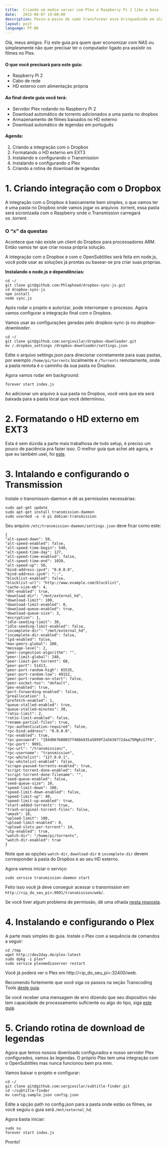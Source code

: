 ```yaml
---
title:  Criando um media server com Plex e Raspberry Pi 2 like a boss
date:   2015-06-07 19:00:00
description: Passo-a-passo de como transformar esse brinquedindo em algo super útil pra sua casa
layout: post
language: PT-BR
---
```


Olá, meus amigos. Fiz este guia pra quem quer economizar com NAS ou simplesmente não quer precisar ter o computador ligado pra assistir os filmes no Plex.

<!--more-->

#### O que você precisará para este guia:

- Raspberry Pi 2
- Cabo de rede
- HD externo com alimentação própria

#### Ao final deste guia você terá:

- Servidor Plex rodando no Raspberry Pi 2
- Download automático de torrents adicionados a uma pasta no dropbox
- Armazenamento de filmes baixados no HD externo
- Download automático de legendas em português

#### Agenda:

1. Criando a integração com o Dropbox
2. Formatando o HD externo em EXT3
3. Instalando e configurando o Transmission
4. Instalando e configurando o Plex
5. Criando a rotina de download de legendas

# 1. Criando integração com o Dropbox

A integração com o Dropbox é basicamente bem simples, o que vamos ter é uma pasta no Dropbox onde vamos jogar os arquivos .torrent, essa pasta será sicronizada com o Raspberry onde o Transmission carregará os .torrent.

### O “x” da questao

Acontece que não existe um client do Dropbox para processadores ARM. Então vamos ter que criar nossa própria solução.

A integração com o Dropbox e com o OpenSubtitles será feita em node.js, você pode usar as soluções já prontas ou basear-se pra criar suas próprias.

__Instalando o node.js e dependências:__

	cd ~/
	git clone git@github.com:Phlaphead/dropbox-sync-js.git
	cd dropbox-sync-js
	npm install
	node sync.js

Após rodar o projeto e autorizar, pode interromper o processo. Agora vamos configurar a integração final com o Dropbox.

Vamos usar as configurações geradas pelo dropbox-sync-js no *dropbox-downloader*.

	cd ~/
	git clone git@github.com:sergiovilar/dropbox-downloader.git
	mv /.dropbox_settings /dropbox-downloader/settings.json


Edite o arquivo settings.json para direcionar corretamente para suas pastas, por exemplo `/home/pi/torrents` localmente e `/Torrents` remotamente, onde a pasta remota é o caminho da sua pasta no Dropbox.

Agora vamos rodar em background:

	forever start index.js

Ao adicionar um arquivo à sua pasta no Dropbox, você verá que ela será baixada para a pasta local que você determinou.

# 2. Formatando o HD externo em EXT3

Esta é sem dúvida a parte mais trabalhosa de todo setup, é preciso um pouco de paciência pra fazer isso.
O melhor guia que achei até agora, e que eu também usei, foi [este][1].

# 3. Intalando e configurando o Transmission

Instale o transmisson-daemon e dê as permissões necessárias:

	sudo apt-get update
	sudo apt-get install transmission-daemon
	sudo usermod -a -G pi debian-transmission

Seu arquivo `/etc/transmission-daemon/settings.json` deve ficar como este:

	{
	"alt-speed-down": 50,
	"alt-speed-enabled": false,
	"alt-speed-time-begin": 540,
	"alt-speed-time-day": 127,
	"alt-speed-time-enabled": false,
	"alt-speed-time-end": 1020,
	"alt-speed-up": 50,
	"bind-address-ipv4": "0.0.0.0",
	"bind-address-ipv6": "::",
	"blocklist-enabled": false,
	"blocklist-url": "http://www.example.com/blocklist",
	"cache-size-mb": 4,
	"dht-enabled": true,
	"download-dir": "/mnt/external_hd",
	"download-limit": 100,
	"download-limit-enabled": 0,
	"download-queue-enabled": true,
	"download-queue-size": 3,
	"encryption": 1,
	"idle-seeding-limit": 30,
	"idle-seeding-limit-enabled": false,
	"incomplete-dir": "/mnt/external_hd",
	"incomplete-dir-enabled": false,
	"lpd-enabled": false,
	"max-peers-global": 200,
	"message-level": 2,
	"peer-congestion-algorithm": "",
	"peer-limit-global": 240,
	"peer-limit-per-torrent": 60,
	"peer-port": 51413,
	"peer-port-random-high": 65535,
	"peer-port-random-low": 49152,
	"peer-port-random-on-start": false,
	"peer-socket-tos": "default",
	"pex-enabled": true,
	"port-forwarding-enabled": false,
	"preallocation": 1,
	"prefetch-enabled": 1,
	"queue-stalled-enabled": true,
	"queue-stalled-minutes": 30,
	"ratio-limit": 2,
	"ratio-limit-enabled": false,
	"rename-partial-files": true,
	"rpc-authentication-required": false,
	"rpc-bind-address": "0.0.0.0",
	"rpc-enabled": true,
	"rpc-password": "{84d067b80037f40bb935a5099f2a5630772daa75MgKiGTF0",
	"rpc-port": 9091,
	"rpc-url": "/transmission/",
	"rpc-username": "transmission",
	"rpc-whitelist": "127.0.0.1",
	"rpc-whitelist-enabled": false,
	"scrape-paused-torrents-enabled": true,
	"script-torrent-done-enabled": false,
	"script-torrent-done-filename": "",
	"seed-queue-enabled": false,
	"seed-queue-size": 10,
	"speed-limit-down": 100,
	"speed-limit-down-enabled": false,
	"speed-limit-up": 40,
	"speed-limit-up-enabled": true,
	"start-added-torrents": true,
	"trash-original-torrent-files": false,
	"umask": 18,
	"upload-limit": 100,
	"upload-limit-enabled": 0,
	"upload-slots-per-torrent": 14,
	"utp-enabled": true,
	"watch-dir": "/home/pi/torrents",
	"watch-dir-enabled": true
	}

Note que as opções `watch-dir`, `download-dir` e `incomplete-dir` devem corresponder à pasta do Dropbox e ao seu HD externo.

Agora vamos iniciar o serviço:

	sudo service transmission-daemon start

Feito isso você já deve conseguir acessar o transmission em `http://<ip_do_seu_pi>:9091/transmission/web/`.

Se você tiver algum problema de permissão, dê uma olhada [nesta resposta][2].

# 4. Instalando e configurando o Plex

A parte mais simples do guia. Instale o Plex com a sequência de comandos a seguir:

	cd /tmp
	wget http://dev2day.de/plex-latest
	sudo dpkg -i plex*
	sudo service plexmediaserver restart

Você já poderá ver o Plex em http://\<ip_do_seu_pi\>:32400/web.

Recomendo fortemente que você siga os passos na seção Transcoding Tools [deste guia][3].

Se você receber uma mensagem de erro dizendo que seu dispositivo não tem capacidade de processamento suficiente ou algo do tipo, siga [este guia][4].

# 5. Criando rotina de download de legendas

Agora que temos nossos downloads configurados e nosso servidor Plex configurados, vamos às legendas. O próprio Plex tem uma integração com o OpenSubtitles mas nunca funcionou bem pra mim.

Vamos baixar o projeto e configurar:

	cd ~/
	git clone git@github.com:sergiovilar/subtitle-finder.git
	cd ~/subtitle-finder
	mv config.sample.json config.json

Edite a opção path no config.json para a pasta onde estão os filmes, se você seguiu o guia será `/mnt/external_hd`.

Agora basta iniciar:

	sudo su
	forever start index.js

Pronto!


[1]:	http://www.itechlounge.net/2012/01/linux-partition-and-format-external-hard-drive-as-ext3-filesystem/
[2]:	https://forum.transmissionbt.com/viewtopic.php?t=10456#p66296
[3]:	http://www.htpcguides.com/install-plex-media-server-on-raspberry-pi-2/
[4]:	http://www.htpcguides.com/fix-plex-server-is-not-powerful-enough-on-raspberry-pi-2/
